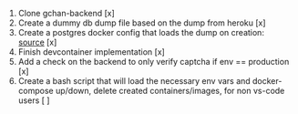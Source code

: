 1. Clone gchan-backend [x]
2. Create a dummy db dump file based on the dump from heroku [x]
3. Create a postgres docker config that loads the dump on creation: [source](https://github.com/docker-library/docs/blob/master/postgres/README.md) [x]
4. Finish devcontainer implementation [x]
5. Add a check on the backend to only verify captcha if env == production [x]
6. Create a bash script that will load the necessary env vars and docker-compose up/down, delete created containers/images, for non vs-code users [ ]
